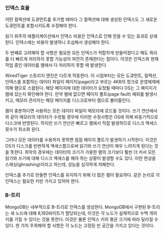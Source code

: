 ### 인덱스 효율
어떤 컬렉션에 도큐먼트를 추가할 때마다 그 컬렉션에 대해 생성된 인덱스도 그 새로운 도큐먼트를 포함시키도록 수정해야 한다.

읽기 위주의 애플리케이션에서 인덱스 비용은 인덱스로 인해 얻을 수 있는 효과로 상쇄된다. 인덱스에는 비용이 발생하니 조심해서 생성해야 한다. 

두 번째로 고려해야 할 사항은 필요한 모든 인덱스가 적합하게 만들어졌다고 해도 쿼리를 더 빠르게 처리하지 못할 가능성이 여전히 존재한다는 점이다. 이것은 인덱스와 현재 작업 중인 데이터를 램에서 다 처리하지 못할 때 발생한다.

WiredTiger 스토리지 엔진은 다르게 작동한다. 이 시점부터는 모든 도큐먼트, 컬렉션, 인덱스를 포함하는 데이터 파일이 페이지(page)라고 부르는 4KB의 청크로 운영체제에 의해 램으로 스왑된다. 해당 페이지에 대한 데이터가 요청될 때마다 OS는 그 페이지가 램에 있는지 확인해야 한다. 만약 램에 없으면 페이지 폴트(page fault) 예외를 발생시키고, 메모리 관리자는 해당 페이지를 디스크로부터 램으로 불러들인다.

램이 충분하다면 사용하는 모든 데이터 파일이 메모리에 로드될 것이다. 쓰기 연산에서와 같이 메모리의 데이터가 수정될 경우에 이러한 수정사항은 OS에 의해 비동기적으로 디스크에 반영된다. 하지만 쓰기 연산은 빠르고 램에서 직접 발생하므로 디스크 액세스 횟수가 최소화 된다.

그러나 모든 데이터를 수용하지 못하면 점점 페이지 폴트가 발생하기 시작한다. 이것은 OS가 디스크를 빈번하게 액세스함으로써 읽기와 쓰기 연산이 매우 느려지게 된다는 것을 뜻한다. 최악의 경우에는 데이터의 크기가 가용한 램의 크기보다 훨씬 더 커서 모든 읽기와 쓰기에 대해 디스크 액세스를 해야 하는 상황이 발생할 수도 있다. 이런 현상을 스래싱(ghrashing)이라고 하는데, 성능을 심각하게 저해한다.

인덱스를 추가로 만들면 인덱스를 유지하기 위해 더 많은 램이 필요하다. 같은 논리로 각 인덱스는 필요한 키만 가지고 있어야 한다.

### B-트리
MongoDB는 내부적으로 B-트리로 인덱스를 생성한다. 
MongoDB에서 구현된 B-트리는 새 노드에 대해 8,192바이트가 할당되는데, 이것은 각 노드가 실제적으로 수백 개의 키를 가질 수 있다는 것을 뜻한다. 이것은 물론 인덱스 키의 평균 크기에 따라 달라질 수 있다.
한 가지 주목해야 할 사항은 각 노드는 고정된 빈 공간을 가지고 있다는 것이다.